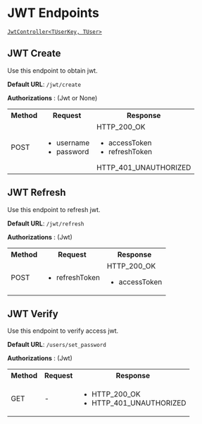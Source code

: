 # JWT Endpoints

[`JwtController<TUserKey, TUser>`](/api/AuthEndpoints.Controllers.html#baseendpointscontroller-tuserkey-tuser)

## JWT Create

Use this endpoint to obtain jwt.

__Default URL__: `/jwt/create`

**Authorizations** : (Jwt or None)

<table>
  <tbody>
    <tr>
      <th>Method</th>
      <th>Request</th>
      <th>Response</th>
    </tr>
    <tr>
      <td>POST</td>
      <td>
        <ul>
          <li>username</li>
          <li>password</li>
        </ul>
      </td>
      <td>
        HTTP_200_OK
        <ul>
          <li>accessToken</li>
          <li>refreshToken</li>
        </ul>
        HTTP_401_UNAUTHORIZED
      </td>
    </tr>
  </tbody>
</table>

## JWT Refresh

Use this endpoint to refresh jwt.

__Default URL__: `/jwt/refresh`

**Authorizations** : (Jwt)

<table>
  <tbody>
    <tr>
      <th>Method</th>
      <th>Request</th>
      <th>Response</th>
    </tr>
    <tr>
      <td>POST</td>
      <td>
        <ul>
          <li>refreshToken</li>
        </ul>
      </td>
      <td>
        HTTP_200_OK
        <ul>
          <li>accessToken</li>
        </ul>
      </td>
    </tr>
  </tbody>
</table>

## JWT Verify

Use this endpoint to verify access jwt.

__Default URL__: `/users/set_password`

**Authorizations** : (Jwt)

<table>
  <tbody>
    <tr>
      <th>Method</th>
      <th>Request</th>
      <th>Response</th>
    </tr>
    <tr>
      <td>GET</td>
      <td>
        -
      </td>
      <td>
        <ul>
          <li>HTTP_200_OK</li>
          <li>HTTP_401_UNAUTHORIZED</li>
        </ul>
      </td>
    </tr>
  </tbody>
</table>
